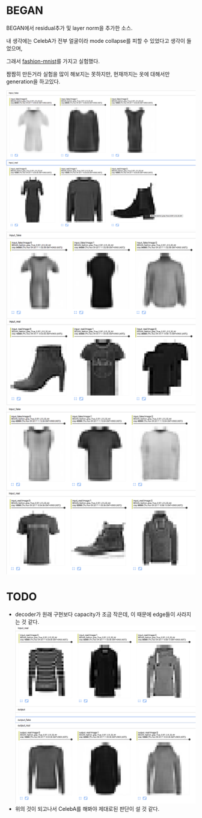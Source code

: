 # BEGAN

BEGAN에서 residual추가 및 layer norm을 추가한 소스.

내 생각에는 CelebA가 전부 얼굴이라 mode collapse를 피할 수 있었다고 생각이 들었으며,

그래서 [fashion-mnist](https://github.com/zalandoresearch/fashion-mnist)를 가지고 실험했다.

짬짬히 만든거라 실험을 많이 해보지는 못하지만, 현재까지는 옷에 대해서만 generation을 하고있다.

![28000의 이미지](./img/28000.png)
![34000의 이미지](./img/34000.png)
![52000의 이미지](./img/52000.png)

# TODO
* decoder가 원래 구현보다 capacity가 조금 작은데, 이 때문에 edge들이 사라지는 것 같다.
![bad_decoder](./img/bad_decoder.png)
* 위의 것이 되고나서 CelebA를 해봐야 제대로된 판단이 설 것 같다.

